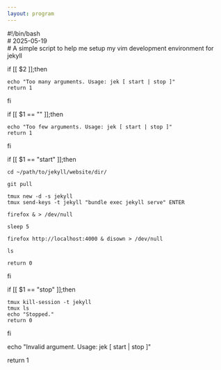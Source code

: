 ```yaml
---
layout: program
---
```


\#!/bin/bash  
\# 2025-05-19  
\# A simple script to help me setup my vim development environment for jekyll  

if [[ $2 ]];then

	echo "Too many arguments. Usage: jek [ start | stop ]"
	return 1

fi

if [[ $1 == "" ]];then

	echo "Too few arguments. Usage: jek [ start | stop ]"
	return 1

fi

if [[ $1 == "start" ]];then

	cd ~/path/to/jekyll/website/dir/

	git pull

	tmux new -d -s jekyll
	tmux send-keys -t jekyll "bundle exec jekyll serve" ENTER

	firefox & > /dev/null

	sleep 5

	firefox http://localhost:4000 & disown > /dev/null

	ls

	return 0

fi

if [[ $1 == "stop" ]];then
	
	tmux kill-session -t jekyll
	tmux ls
	echo "Stopped."
	return 0

fi

echo "Invalid argument. Usage: jek [ start \| stop ]"

return 1
